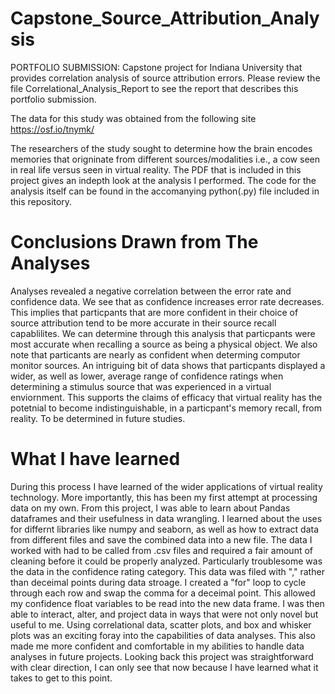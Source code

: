 # Capstone_Source_Attribution_Analysis
PORTFOLIO SUBMISSION: Capstone project for Indiana University that provides correlation analysis of source attribution errors. Please review the file Correlational_Analysis_Report to see the report that describes this portfolio submission.

The data for this study was obtained from the following site https://osf.io/tnymk/

The researchers of the study sought to determine how the brain encodes memories that origninate from different sources/modalities i.e., a cow seen in real life versus seen in virtual reality. The PDF that is included in this project gives an indepth look at the analysis I performed. The code for the analysis itself can be found in the accomanying python(.py) file included in this repository.

# Conclusions Drawn from The Analyses
Analyses revealed a negative correlation between the error rate and confidence data. We see that as confidence increases error rate decreases. This implies that particpants that are more confident in their choice of source attribution tend to be more accurate in their source recall capablilites. We can determine through this analysis that particpants were most accurate when recalling a source as being a physical object. We also note that particants are nearly as confident when determing computor monitor sources. An intriguing bit of data shows that particpants displayed a wider, as well as lower,  average range of confidence ratings when determining a stimulus source that was experienced in a virtual enviornment. This supports the claims of efficacy that virtual reality has the potetnial to become indistinguishable, in a particpant's memory recall, from reality. To be determined in future studies. 

# What I have learned

During this process I have learned of the wider applications of virtual reality technology. More importantly, this has been my first attempt at processing data on my own. From this project, I was able to learn about Pandas dataframes and their usefulness in data wrangling.  I learned about the uses for differnt libraries like numpy and seaborn, as well as how to extract data from different files and save the combined data into a new file. The data I worked with had to be called from .csv files and required a fair amount of cleaning before it could be properly analyzed. Particularly troublesome was the data in the confidence rating category. This data was filed with "," rather than deceimal points during data stroage. I created a "for" loop to cycle through each row and swap the comma for a deceimal point. This allowed my confidence float variables to be read into the new data frame. I was then able to interact, alter, and project data in ways that were not only novel but useful to me. Using correlational data, scatter plots, and box and whisker plots was an exciting foray into the capabilities of data analyses. This also made me more confident and comfortable in my abilities to handle data analyses in future projects. Looking back this project was straightforward with clear direction, I can only see that now because I have learned what it takes to get to this point.
